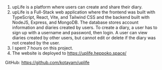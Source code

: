 1. upLife is a platform where users can create and share their diary.
2. upLife is a Full-Stack web application where the frontend was built with TypeScript, React, Vite, and Tailwind CSS and the backend built with NodeJS, Express, and MongoDB. The database stores account information and diaries created by users. To create a diary, a user has to sign up with a username and password, then login. A user can view diaries created by other users, but cannot edit or delete if the diary was not created by the user.
3. I spent 7 hours on this project.
4. The website is deployed to https://uplife.heppoko.space/

GitHub: https://github.com/kotayam/uplife
